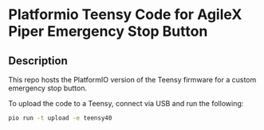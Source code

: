# Platformio Teensy Code for AgileX Piper Emergency Stop Button

## Description

This repo hosts the PlatformIO version of the Teensy firmware for a custom emergency stop button.

To upload the code to a Teensy, connect via USB and run the following:
```bash
pio run -t upload -e teensy40
```
